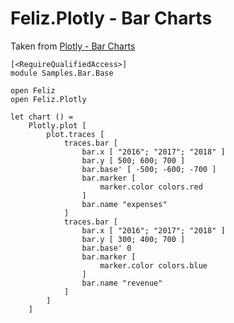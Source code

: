 ﻿# Feliz.Plotly - Bar Charts

Taken from [Plotly - Bar Charts](https://plot.ly/javascript/bar-charts/)

```fsharp:plotly-chart-bar-base
[<RequireQualifiedAccess>]
module Samples.Bar.Base

open Feliz
open Feliz.Plotly

let chart () =
    Plotly.plot [
        plot.traces [
            traces.bar [
                bar.x [ "2016"; "2017"; "2018" ]
                bar.y [ 500; 600; 700 ]
                bar.base' [ -500; -600; -700 ]
                bar.marker [
                    marker.color colors.red
                ]
                bar.name "expenses"
            ]
            traces.bar [
                bar.x [ "2016"; "2017"; "2018" ]
                bar.y [ 300; 400; 700 ]
                bar.base' 0
                bar.marker [
                    marker.color colors.blue
                ]
                bar.name "revenue"
            ]
        ]
    ]
```